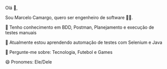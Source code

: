 Olá 👋,

Sou Marcelo Camargo, quero ser engenheiro de software 👨‍💻.

🔭 Tenho conhecimento em BDD, Postman, Planejamento e execução de testes manuais

🌱 Atualmente estou aprendendo automação de testes com Selenium e Java

💬 Pergunte-me sobre: ​​Tecnologia, Futebol e Games

😄 Pronomes: Ele/Dele

